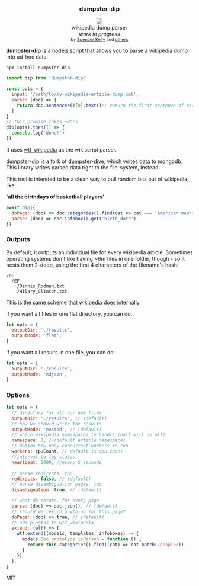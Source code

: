 <div align="center">
	<h3>dumpster-dip</h3>
	<a href="https://npmjs.org/package/dumpster-dip">
		<img src="https://img.shields.io/npm/v/dumpster-dip.svg?style=flat-square" />
	</a>
	<div>wikipedia dump parser</div>
  <div><i>work in progress</i></div>
  <sub>
    by
    <a href="http://spencermounta.in/">Spencer Kelly</a> and
    <a href="https://github.com/spencermountain/dumpster-dive/graphs/contributors">
      others
    </a>
  </sub>
</div>
<p></p>

<b>dumpster-dip</b> is a nodejs script that allows you to parse a wikipedia dump into ad-hoc data.

`npm install dumpster-dip`

```js
import dip from 'dumpster-dip'

const opts = {
  input: '/path/to/my-wikipedia-article-dump.xml',
  parse: (doc) => {
    return doc.sentences()[0].text()// return the first sentence of each page
  }
}
// this promise takes ~4hrs
dip(opts).then(() => {
  console.log('done!')
})
```
It uses <a href="https://github.com/spencermountain/wtf_wikipedia">wtf_wikipedia</a> as the wikiscript parser.

dumpster-dip is a fork of <a href="https://github.com/spencermountain/dumpster-dive/tree/dev">dumpster-dive</a>, which writes data to mongodb.
This library writes parsed data right to the file-system, instead.


This tool is intended to be a clean way to pull random bits out of wikipedia, like:

**'all the birthdays of basketball players'**
```js
await dip({
  doPage: (doc) => doc.categories().find(cat => cat === `American men's basketball players`),
  parse: (doc) => doc.infobox().get('birth_date')
})
```

### Outputs

By default, it outputs an individual file for every wikipedia article.
Sometimes operating systems don't like having ~6m files in one folder, though - so it nests them 2-deep, using the first 4 characters of the filename's hash:

```
/BE
  /EF
    /Dennis_Rodman.txt
    /Hilary_Clinton.txt
```
This is the same scheme that wikipedia does internally.

if you want all files in one flat directory, you can do:
```js
let opts = {
  outputDir: './results', 
  outputMode: 'flat', 
}
```

if you want all results in one file, you can do:
```js
let opts = {
  outputDir: './results', 
  outputMode: 'ndjson', 
}
```

### Options
```js
let opts = {
  // directory for all our new files
  outputDir: './results', // (default)
  // how we should write the results
  outputMode: 'nested', // (default)
  // which wikipedia namespaces to handle (null will do all)
  namespace: 0, //(default article namespace)
  // define how many concurrent workers to run
  workers: cpuCount, // default is cpu count
  //interval to log status
  heartbeat: 5000, //every 5 seconds
  
  // parse redirects, too
  redirects: false, // (default)
  // parse disambiguation pages, too
  disambiguation: true, // (default)

  // what do return, for every page
  parse: (doc) => doc.json(), // (default)
  // should we return anything for this page?
  doPage: (doc) => true, // (default)
  // add plugins to wtf_wikipedia
  extend: (wtf) => {
    wtf.extend((models, templates, infoboxes) => {
      models.Doc.prototype.isPerson = function () {
        return this.categories().find((cat) => cat.match(/people/))
      }
    })
  },
}

```


MIT